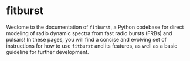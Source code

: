# fitburst

Weclome to the documentation of `fitburst`, a Python codebase for direct modeling of radio dynamic spectra from fast radio bursts (FRBs) and pulsars! In these pages, you will find a concise and evolving set of instructions for how to use `fitburst` and its features, as well as a basic guideline for further development.
